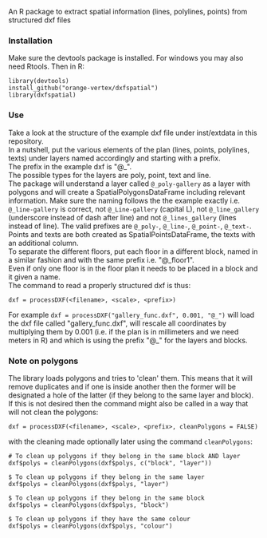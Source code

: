 An R package to extract spatial information (lines, polylines, points) from structured dxf files

### Installation

Make sure the devtools package is installed. For windows you may also need Rtools. Then in R:

```{r}
library(devtools)
install_github("orange-vertex/dxfspatial")
library(dxfspatial)
```

### Use
Take a look at the structure of the example dxf file under inst/extdata in this repository.  
In a nutshell, put the various elements of the plan (lines, points, polylines, texts) under layers named accordingly and starting with a prefix.  
The prefix in the example dxf is "@_".  
The possible types for the layers are poly, point, text and line.  
The package will understand a layer called `@_poly-gallery` as a layer with polygons and will create a SpatialPolygonsDataFrame including relevant information. Make sure the naming follows the the example exactly i.e. `@_line-gallery` is correct, not `@_Line-gallery` (capital L), not `@_line_gallery` (underscore instead of dash after line) and not `@_lines_gallery` (lines instead of line). The valid prefixes are `@_poly-`, `@_line-`, `@_point-`, `@_text-`.
Points and texts are both created as SpatialPointsDataFrame, the texts with an additional column.  
To separate the different floors, put each floor in a different block, named in a similar fashion and with the same prefix i.e. "@_floor1".  
Even if only one floor is in the floor plan it needs to be placed in a block and it given a name.  
The command to read a properly structured dxf is thus:  

```{r}
dxf = processDXF(<filename>, <scale>, <prefix>)
```
For example `dxf = processDXF("gallery_func.dxf", 0.001, "@_")` will load the dxf file called "gallery_func.dxf", will rescale all coordinates by multiplying them by 0.001 (i.e. if the plan is in millimeters and we need meters in R) and which is using the prefix "@_" for the layers and blocks.

### Note on polygons
The library loads polygons and tries to 'clean' them. This means that it will remove duplicates and if one is inside another then the former will be designated a hole of the latter (if they belong to the same layer and block).
If this is not desired then the command might also be called in a way that will not clean the polygons:

```{r}
dxf = processDXF(<filename>, <scale>, <prefix>, cleanPolygons = FALSE)
```
with the cleaning made optionally later using the command `cleanPolygons`:
```{r}
# To clean up polygons if they belong in the same block AND layer
dxf$polys = cleanPolygons(dxf$polys, c("block", "layer"))

$ To clean up polygons if they belong in the same layer
dxf$polys = cleanPolygons(dxf$polys, "layer")

$ To clean up polygons if they belong in the same block
dxf$polys = cleanPolygons(dxf$polys, "block")

$ To clean up polygons if they have the same colour
dxf$polys = cleanPolygons(dxf$polys, "colour")
```
